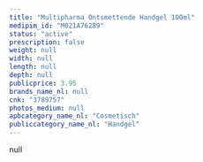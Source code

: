 ```yaml
---
title: "Multipharma Ontsmettende Handgel 100ml"
medipim_id: "M021A76289"
status: "active"
prescription: false
weight: null
width: null
length: null
depth: null
publicprice: 3.95
brands_name_nl: null
cnk: "3789757"
photos_medium: null
apbcategory_name_nl: "Cosmetisch"
publiccategory_name_nl: "Handgel"
---
```

null

